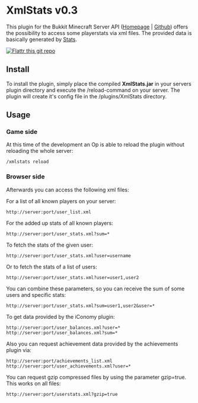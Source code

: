 # XmlStats v0.3

This plugin for the Bukkit Minecraft Server API ([Homepage](http://bukkit.org) | [Github](https://github.com/Bukkit/Bukkit )) offers the possibility to access some playerstats via xml files. The provided data is basically generated by [Stats](https://github.com/nidefawl/Stats).

[![Flattr this git repo](http://api.flattr.com/button/flattr-badge-large.png)](https://flattr.com/submit/auto?user_id=socke&url=https://github.com/sockenklaus/XmlStats&title=XmlStats&language=&tags=github&category=software) 

## Install

To install the plugin, simply place the compiled **XmlStats.jar** in your servers plugin directory and execute the /reload-command on your server. The plugin will create it's config file in the /plugins/XmlStats directory.
    
## Usage

### Game side

At this time of the development an Op is able to reload the plugin without reloading the whole server:

	/xmlstats reload

### Browser side

Afterwards you can access the following xml files:

For a list of all known players on your server:

    http://server:port/user_list.xml 
    
For the added up stats of all known players:
    
    http://server:port/user_stats.xml?sum=*
    
To fetch the stats of the given user:

    http://server:port/user_stats.xml?user=username
    
Or to fetch the stats of a list of users:

	http://server:port/user_stats.xml?user=user1,user2
	
You can combine these parameters, so you can receive the sum of some users and specific stats:

	http://server:port/user_stats.xml?sum=user1,user2&user=* 

To get data provided by the iConomy plugin:
    
    http://server:port/user_balances.xml?user=*
    http://server:port/user_balances.xml?sum=*

Also you can request achievement data provided by the achievements plugin via:

	http://server:port/achievements_list.xml
	http://server:port/user_achievements.xml?user=*

You can request gzip compressed files by using the parameter gzip=true. This works on all files:

	http://server:port/userstats.xml?gzip=true